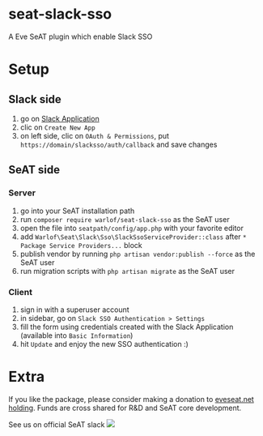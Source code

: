 # seat-slack-sso
A Eve SeAT plugin which enable Slack SSO

# Setup
## Slack side
1. go on [Slack Application](https://api.slack.com/apps)
2. clic on `Create New App`
3. on left side, clic on `OAuth & Permissions`, put `https://domain/slacksso/auth/callback` and save changes

## SeAT side
### Server
1. go into your SeAT installation path
2. run `composer require warlof/seat-slack-sso` as the SeAT user
3. open the file into `seatpath/config/app.php` with your favorite editor
4. add `Warlof\Seat\Slack\Sso\SlackSsoServiceProvider::class` after `* Package Service Providers...` block
5. publish vendor by running `php artisan vendor:publish --force` as the SeAT user
6. run migration scripts with `php artisan migrate` as the SeAT user

### Client
1. sign in with a superuser account
2. in sidebar, go on `Slack SSO Authentication > Settings`
3. fill the form using credentials created with the Slack Application (available into `Basic Information`)
4. hit `Update` and enjoy the new SSO authentication :)

# Extra
If you like the package, please consider making a donation to [eveseat.net holding](https://gate.eveonline.com/Corporation/eveseat.net).
Funds are cross shared for R&D and SeAT core development.

See us on official SeAT slack <a href="https://eveseat-slack.herokuapp.com/"><img src="https://eveseat-slack.herokuapp.com/badge.svg" /></a>